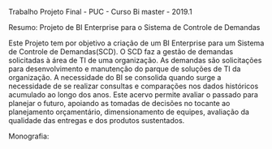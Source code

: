
Trabalho Projeto Final - PUC - Curso Bi master - 2019.1

Resumo: Projeto de BI Enterprise para o Sistema de Controle de Demandas

Este Projeto tem por objetivo a criação de um BI Enterprise para um Sistema de Controle de Demandas(SCD). O SCD faz a gestão de demandas solicitadas à área de TI  de uma organização. As demandas são solicitações para desenvolvimento e manutenção do parque de soluções de TI da organização. A necessidade do BI se consolida quando surge a necessidade de se realizar consultas e comparações nos dados históricos acumulado ao longo dos anos. Este acervo permite avaliar o passado para planejar o futuro, apoiando as tomadas de decisões no tocante ao planejamento orçamentário, dimensionamento de equipes, avaliação da qualidade das entregas e dos produtos sustentados.

Monografia:


